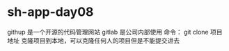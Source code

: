 # sh-app-day08
githup 是一个开源的代码管理网站
gitlab 是公司内部使用
命令： 
  git clone 项目地址  克隆项目到本地，可以克隆任何人的项目但是不能提交进去

